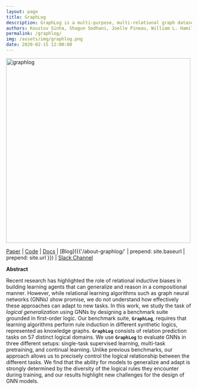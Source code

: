 ```yaml
---
layout: page
title: GraphLog
description: GraphLog is a multi-purpose, multi-relational graph dataset built using rules grounded in first-order logic.
authors: Koustuv Sinha, Shagun Sodhani, Joelle Pineau, William L. Hamilton
permalink: /graphlog/
img: /assets/img/graphlog.png
date: 2020-02-15 12:00:00
---
```


<img src="{{ '/assets/img/graphlog.png' | prepend: site.baseurl | prepend: site.url }}" alt="graphlog" width="500"/>

[Paper](https://arxiv.org/pdf/2003.06560.pdf) \| [Code](https://github.com/facebookresearch/GraphLog) \| [Docs](https://graphlog.readthedocs.io/en/latest/) \| [Blog]({{'/about-graphlog/' | prepend: site.baseurl | prepend: site.url }}) \| [Slack Channel](https://join.slack.com/t/logicalml/shared_invite/zt-e7osm7j7-vfIRgJAbEHxYN5D70njvyw)


**Abstract**

Recent research has highlighted the role of relational inductive biases in building learning agents that can generalize and reason in a compositional manner. However, while relational learning algorithms such as graph neural networks (GNNs) show promise, we do not understand how effectively these approaches can adapt to new tasks. In this work, we study the task of _logical generalization_ using GNNs by designing a benchmark suite grounded in first-order logic. 
Our benchmark suite, **`GraphLog`**, requires that learning algorithms perform rule induction in different synthetic logics, represented as knowledge graphs. **`GraphLog`** consists of relation prediction tasks on 57 distinct logical domains.
We use **`GraphLog`** to evaluate GNNs in three different setups: single-task supervised learning, multi-task pretraining, and continual learning. Unlike previous benchmarks, our approach allows us to precisely control the logical relationship between the different tasks. We find that the ability for models to generalize and adapt is strongly determined by the diversity of the logical rules they encounter during training, and our results highlight new challenges for the design of GNN models. 